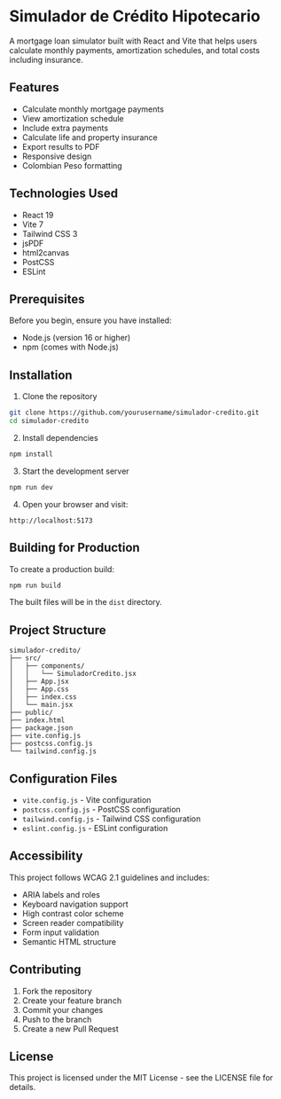 # Simulador de Crédito Hipotecario

A mortgage loan simulator built with React and Vite that helps users calculate monthly payments, amortization schedules, and total costs including insurance.

## Features

- Calculate monthly mortgage payments
- View amortization schedule
- Include extra payments
- Calculate life and property insurance
- Export results to PDF
- Responsive design
- Colombian Peso formatting

## Technologies Used

- React 19
- Vite 7
- Tailwind CSS 3
- jsPDF
- html2canvas
- PostCSS
- ESLint

## Prerequisites

Before you begin, ensure you have installed:
- Node.js (version 16 or higher)
- npm (comes with Node.js)

## Installation

1. Clone the repository
```bash
git clone https://github.com/yourusername/simulador-credito.git
cd simulador-credito
```

2. Install dependencies
```bash
npm install
```

3. Start the development server
```bash
npm run dev
```

4. Open your browser and visit:
```
http://localhost:5173
```

## Building for Production

To create a production build:

```bash
npm run build
```

The built files will be in the `dist` directory.

## Project Structure

```
simulador-credito/
├── src/
│   ├── components/
│   │   └── SimuladorCredito.jsx
│   ├── App.jsx
│   ├── App.css
│   ├── index.css
│   └── main.jsx
├── public/
├── index.html
├── package.json
├── vite.config.js
├── postcss.config.js
└── tailwind.config.js
```

## Configuration Files

- `vite.config.js` - Vite configuration
- `postcss.config.js` - PostCSS configuration
- `tailwind.config.js` - Tailwind CSS configuration
- `eslint.config.js` - ESLint configuration

## Accessibility

This project follows WCAG 2.1 guidelines and includes:
- ARIA labels and roles
- Keyboard navigation support
- High contrast color scheme
- Screen reader compatibility
- Form input validation
- Semantic HTML structure

## Contributing

1. Fork the repository
2. Create your feature branch
3. Commit your changes
4. Push to the branch
5. Create a new Pull Request

## License

This project is licensed under the MIT License - see the LICENSE file for details.
